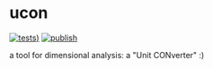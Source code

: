 # ucon

[![tests](https://github.com/withtwoemms/ucon/workflows/tests/badge.svg))](https://github.com/withtwoemms/ucon/actions?query=workflow%3Atests)
[![publish](https://github.com/withtwoemms/ucon/workflows/publish/badge.svg)](https://github.com/withtwoemms/ucon/actions?query=workflow%3Apublish)

a tool for dimensional analysis: a "Unit CONverter" :)
